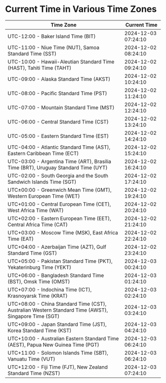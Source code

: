 # Current Time in Various Time Zones

| Time Zone | Current Time |
|-----------|--------------|
| UTC-12:00 - Baker Island Time (BIT) | 2024-12-03 07:24:10 |
| UTC-11:00 - Niue Time (NUT), Samoa Standard Time (SST) | 2024-12-02 08:24:10 |
| UTC-10:00 - Hawaii-Aleutian Standard Time (HAST), Tahiti Time (TAHT) | 2024-12-02 09:24:10 |
| UTC-09:00 - Alaska Standard Time (AKST) | 2024-12-02 10:24:10 |
| UTC-08:00 - Pacific Standard Time (PST) | 2024-12-02 11:24:10 |
| UTC-07:00 - Mountain Standard Time (MST) | 2024-12-02 12:24:10 |
| UTC-06:00 - Central Standard Time (CST) | 2024-12-02 13:24:10 |
| UTC-05:00 - Eastern Standard Time (EST) | 2024-12-02 14:24:10 |
| UTC-04:00 - Atlantic Standard Time (AST), Eastern Caribbean Time (ECT) | 2024-12-02 15:24:10 |
| UTC-03:00 - Argentina Time (ART), Brasília Time (BRT), Uruguay Standard Time (UYT) | 2024-12-02 16:24:10 |
| UTC-02:00 - South Georgia and the South Sandwich Islands Time (SGT) | 2024-12-02 17:24:10 |
| UTC±00:00 - Greenwich Mean Time (GMT), Western European Time (WET) | 2024-12-02 19:24:10 |
| UTC+01:00 - Central European Time (CET), West Africa Time (WAT) | 2024-12-02 20:24:10 |
| UTC+02:00 - Eastern European Time (EET), Central Africa Time (CAT) | 2024-12-02 21:24:10 |
| UTC+03:00 - Moscow Time (MSK), East Africa Time (EAT) | 2024-12-02 22:24:10 |
| UTC+04:00 - Azerbaijan Time (AZT), Gulf Standard Time (GST) | 2024-12-02 23:24:10 |
| UTC+05:00 - Pakistan Standard Time (PKT), Yekaterinburg Time (YEKT) | 2024-12-03 00:24:10 |
| UTC+06:00 - Bangladesh Standard Time (BST), Omsk Time (OMST) | 2024-12-03 01:24:10 |
| UTC+07:00 - Indochina Time (ICT), Krasnoyarsk Time (KRAT) | 2024-12-03 02:24:10 |
| UTC+08:00 - China Standard Time (CST), Australian Western Standard Time (AWST), Singapore Time (SGT) | 2024-12-03 03:24:10 |
| UTC+09:00 - Japan Standard Time (JST), Korea Standard Time (KST) | 2024-12-03 04:24:10 |
| UTC+10:00 - Australian Eastern Standard Time (AEST), Papua New Guinea Time (PGT) | 2024-12-03 06:24:10 |
| UTC+11:00 - Solomon Islands Time (SBT), Vanuatu Time (VUT) | 2024-12-03 06:24:10 |
| UTC+12:00 - Fiji Time (FJT), New Zealand Standard Time (NZST) | 2024-12-03 07:24:10 |
